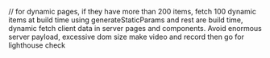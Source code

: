 // for dynamic pages, if they have more than 200 items, fetch 100 dynamic items at build time using generateStaticParams and rest are build time, dynamic fetch client data in server pages and components. Avoid enormous server payload, excessive dom size
make video and record then go for lighthouse check
